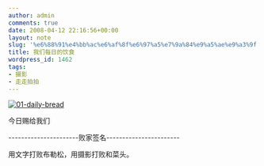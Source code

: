 ```yaml
---
author: admin
comments: true
date: 2008-04-12 22:16:56+00:00
layout: note
slug: '%e6%88%91%e4%bb%ac%e6%af%8f%e6%97%a5%e7%9a%84%e9%a5%ae%e9%a3%9f'
title: 我们每日的饮食
wordpress_id: 1462
tags:
- 摄影
- 走走拍拍
---
```


[![01-daily-bread](http://pic.yupoo.com/ctb.my/9214956446f5/medium.jpg)](http://www.yupoo.com/photos/view?id=ff808081193b849b0119433074026564)

今日赐给我们

----------------------败家签名-----------------------

用文字打败布勒松，用摄影打败和菜头。
